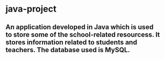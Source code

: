 # java-project
## An application developed in Java which is used to store some of the school-related resourcess. It stores information related to students and teachers. The database used is MySQL.
